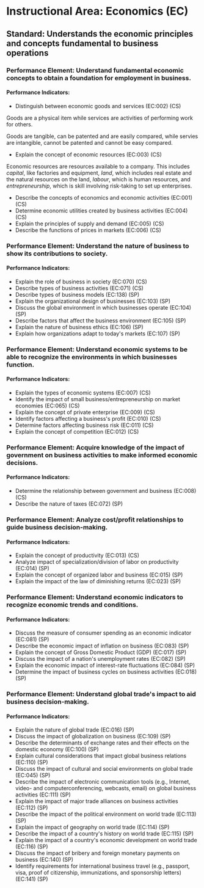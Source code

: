 # Instructional Area: Economics (EC)

## Standard: Understands the economic principles and concepts fundamental to business operations

### Performance Element: Understand fundamental economic concepts to obtain a foundation for employment in business.

#### Performance Indicators:

* Distinguish between economic goods and services (EC:002) (CS)

Goods are a physical item while services are activities of performing work for others.

Goods are tangible, can be patented and are easily compared, while servies are intangible, cannot be patented and cannot be easy compared.

* Explain the concept of economic resources (EC:003) (CS)

Economic resources are resources available to a company.
This includes *capital*, like factories and equipment, *land*, which includes real estate and the natural resources on the land, *labour*, which is human resources, and *entrepreneurship*, which is skill involving risk-taking to set up enterprises.

* Describe the concepts of economics and economic activities (EC:001) (CS)
* Determine economic utilities created by business activities (EC:004) (CS)
* Explain the principles of supply and demand (EC:005) (CS)
* Describe the functions of prices in markets (EC:006) (CS)

### Performance Element: Understand the nature of business to show its contributions to society.

#### Performance Indicators:

* Explain the role of business in society (EC:070) (CS)
* Describe types of business activities (EC:071) (CS)
* Describe types of business models (EC:138) (SP)
* Explain the organizational design of businesses (EC:103) (SP)
* Discuss the global environment in which businesses operate (EC:104) (SP)
* Describe factors that affect the business environment (EC:105) (SP)
* Explain the nature of business ethics (EC:106) (SP)
* Explain how organizations adapt to today's markets (EC:107) (SP)

### Performance Element: Understand economic systems to be able to recognize the environments in which businesses function.

#### Performance Indicators:

* Explain the types of economic systems (EC:007) (CS)
* Identify the impact of small business/entrepreneurship on market economies (EC:065) (CS)
* Explain the concept of private enterprise (EC:009) (CS)
* Identify factors affecting a business's profit (EC:010) (CS)
* Determine factors affecting business risk (EC:011) (CS)
* Explain the concept of competition (EC:012) (CS)

### Performance Element: Acquire knowledge of the impact of government on business activities to make informed economic decisions.

#### Performance Indicators:

* Determine the relationship between government and business (EC:008) (CS)
* Describe the nature of taxes (EC:072) (SP)

### Performance Element: Analyze cost/profit relationships to guide business decision-making.

#### Performance Indicators:

* Explain the concept of productivity (EC:013) (CS)
* Analyze impact of specialization/division of labor on productivity (EC:014) (SP)
* Explain the concept of organized labor and business (EC:015) (SP)
* Explain the impact of the law of diminishing returns (EC:023) (SP)

### Performance Element: Understand economic indicators to recognize economic trends and conditions.

#### Performance Indicators:

* Discuss the measure of consumer spending as an economic indicator (EC:081) (SP)
* Describe the economic impact of inflation on business (EC:083) (SP)
* Explain the concept of Gross Domestic Product (GDP) (EC:017) (SP)
* Discuss the impact of a nation's unemployment rates (EC:082) (SP)
* Explain the economic impact of interest-rate fluctuations (EC:084) (SP)
* Determine the impact of business cycles on business activities (EC:018) (SP)

### Performance Element: Understand global trade's impact to aid business decision-making.

#### Performance Indicators:

* Explain the nature of global trade (EC:016) (SP)
* Discuss the impact of globalization on business (EC:109) (SP)
* Describe the determinants of exchange rates and their effects on the domestic economy (EC:100) (SP)
* Explain cultural considerations that impact global business relations (EC:110) (SP)
* Discuss the impact of cultural and social environments on global trade (EC:045) (SP)
* Describe the impact of electronic communication tools (e.g., Internet, video- and computerconferencing, webcasts, email) on global business activities (EC:111) (SP)
* Explain the impact of major trade alliances on business activities (EC:112) (SP)
* Describe the impact of the political environment on world trade (EC:113) (SP)
* Explain the impact of geography on world trade (EC:114) (SP)
* Describe the impact of a country's history on world trade (EC:115) (SP)
* Explain the impact of a country's economic development on world trade (EC:116) (SP)
* Discuss the impact of bribery and foreign monetary payments on business (EC:140) (SP)
* Identify requirements for international business travel (e.g., passport, visa, proof of citizenship, immunizations, and sponsorship letters) (EC:141) (SP)

